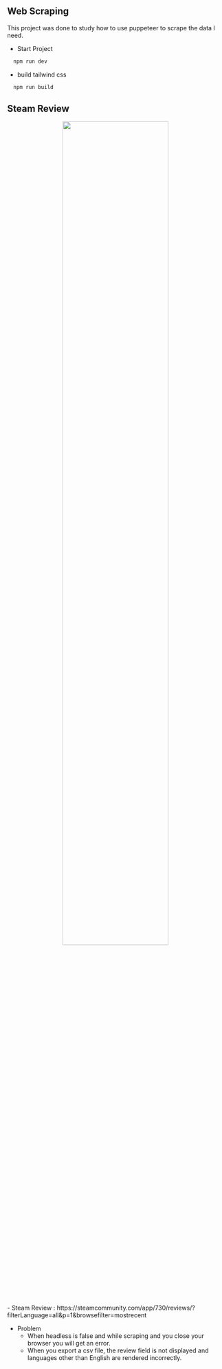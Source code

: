 ## Web Scraping
This project was done to study how to use puppeteer to scrape the data I need.

- Start Project
```ruby
  npm run dev 
```
- build tailwind css
```ruby
  npm run build
```
## Steam Review
<p align="center">
  <img src="https://github.com/parnuphun/Give-me-i-want-it/blob/master/SteamReviewScrapeDemo.gif" width=70%>
</p>
- Steam Review : https://steamcommunity.com/app/730/reviews/?filterLanguage=all&p=1&browsefilter=mostrecent

- Problem
  - When headless is false and while scraping and you close your browser you will get an error.
  - When you export a csv file, the review field is not displayed and languages other than English are rendered incorrectly.
